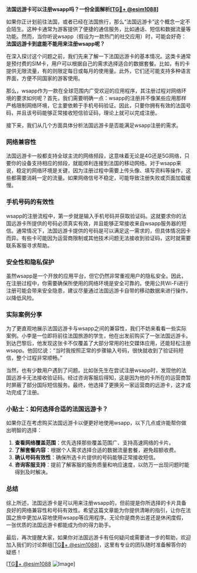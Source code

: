 **法国远游卡可以注册wsapp吗？一份全面解析[[TG💪+ @esim1088](https://t.me/s/esim1088)]**

如果你正计划前往法国，或者已经在法国旅行，那么“法国远游卡”这个概念一定不会陌生。这种卡通常为游客提供了便捷的通信服务，比如通话、短信和数据流量等功能。然而，当你听说wsapp（假设为一款热门的社交应用）时，可能会好奇：**法国远游卡到底能不能用来注册wsapp呢？**

在深入探讨这个问题之前，我们先来了解一下法国远游卡的基本情况。这类卡通常是预付费的SIM卡，用户可以根据自己的需求选择适合的数据套餐。比如，有的卡提供无限流量，有的则限定每日或每月的使用量。此外，它们还可能支持多种语言界面，方便不同国家的游客使用。

那么，wsapp作为一款在全球范围内广受欢迎的应用程序，其注册过程对网络环境的要求如何呢？首先，我们需要明确一点：wsapp的注册并不像某些应用那样严格限制网络环境，它主要依赖于手机号码验证。因此，只要你拥有有效的法国号码，并且该号码能够正常接收短信验证码，理论上就可以完成注册。

接下来，我们从几个方面具体分析法国远游卡是否能满足wsapp注册的需求。

### 网络兼容性

法国远游卡一般都支持全球主流的网络频段，这意味着无论是4G还是5G网络，只要你的设备支持相应的频段，就能顺利连接到法国的移动网络。对于wsapp来说，稳定的网络环境是关键，因为注册过程中需要上传头像、填写资料等操作，这些都需要消耗一定的流量。如果网络信号不稳定，可能导致注册失败或页面加载缓慢。

### 手机号码的有效性

wsapp的注册流程中，第一步就是输入手机号码并获取验证码。这就要求你的法国远游卡所提供的号码必须真实有效，并且能够正常接收来自wsapp服务器的短信。通常情况下，法国远游卡提供的号码是可以满足这一需求的，但具体情况因卡而异。有些卡可能因为运营商限制或其他技术问题无法接收到验证码，这时就需要联系客服寻求帮助。

### 安全性和隐私保护

虽然wsapp是一个开放的应用平台，但它仍然非常重视用户的隐私安全。因此，在注册过程中，你需要确保所使用的网络环境是安全可靠的。使用公共Wi-Fi进行注册可能会带来安全隐患，建议尽量通过法国远游卡自带的移动数据来进行操作，以降低风险。

### 实际案例分享

为了更直观地展示法国远游卡与wsapp之间的兼容性，我们不妨来看看一些实际案例。小李是一位即将前往法国旅游的学生，他在出发前购买了一张法国远游卡。到达巴黎后，他发现这张卡不仅覆盖了大部分常用的社交媒体应用，还能轻松注册wsapp。他回忆说：“当时我按照正常的步骤输入号码，很快就收到了验证码短信，整个过程非常顺畅。”

当然，也有少数用户遇到了问题。比如张先生在尝试注册wsapp时，发现他的法国远游卡无法接收验证码。经过咨询客服后得知，这是因为他的卡所在的运营商暂时屏蔽了部分国际短信服务。最终，他选择了更换另一家运营商的远游卡，这才成功完成了注册。

### 小贴士：如何选择合适的法国远游卡？

如果你正在考虑购买法国远游卡以便更好地使用wsapp，以下几点或许能帮你做出明智的选择：

1. **查看网络覆盖范围**：优先选择那些覆盖范围广、支持高速网络的卡片。
2. **了解套餐内容**：根据个人需求选择合适的数据流量套餐，避免超额收费。
3. **确认号码有效性**：确保所选卡片提供的号码能够正常接收短信。
4. **咨询客服支持**：提前了解客服的服务质量和响应速度，以防万一出现问题时能得到及时解决。

### 总结

综上所述，法国远游卡是可以用来注册wsapp的，但前提是你所选择的卡片具备良好的网络兼容性和号码有效性。希望这篇文章能为你提供清晰的指引，让你在法国之旅中更加从容地使用wsapp等应用程序。无论你是商务出差还是休闲度假，一张优质的法国远游卡都能成为你的得力助手。

最后，再次提醒大家，如果你对法国远游卡有任何疑问或需要进一步的帮助，欢迎加入我们的讨论群组[[TG💪+ @esim1088](https://t.me/s/esim1088)]，这里有专业的团队随时准备解答你的疑惑！

[[TG💪+ @esim1088](https://t.me/s/esim1088) ![Image](https://i.postimg.cc/4NQfJmqS/Snipaste-2025-05-13-00-14-12.png)]